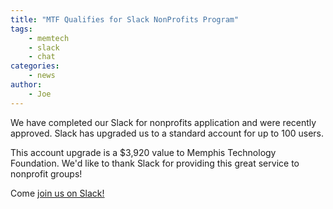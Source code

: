 ```yaml
---
title: "MTF Qualifies for Slack NonProfits Program"
tags:
    - memtech
    - slack
    - chat
categories:
    - news
author:
    - Joe
---
```


We have completed our Slack for nonprofits application and were recently approved. Slack has upgraded us to a standard account for up to 100 users.

This account upgrade is a $3,920 value to Memphis Technology Foundation. We'd like to thank Slack for providing this great service to nonprofit groups!

Come [join us on Slack!](/blog/2015/05/23/join-memtech-on-slack-chat/)






